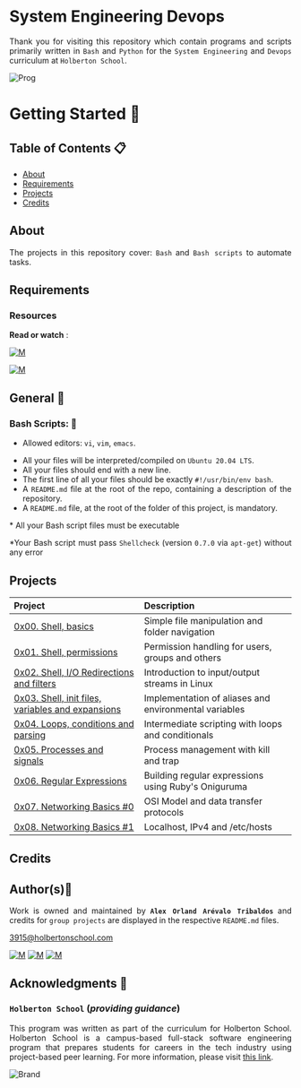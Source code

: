 # System Engineering Devops
<div style="text-align: justify">

Thank you for visiting this repository which contain programs and scripts primarily written in `Bash` and `Python` for the `System Engineering` and `Devops` curriculum at `Holberton School`.

![Prog](https://cdn.pixabay.com/photo/2013/07/13/13/41/bash-161382_960_720.png)
	
# Getting Started :running:	
<div style="text-align: justify">
	
## Table of Contents :clipboard:
* [About](#about)
* [Requirements](#requirements)
* [Projects](#projects)
* [Credits](#credits)

	
## About
The projects in this repository cover:
`Bash` and `Bash scripts` to automate tasks.

	
## Requirements 

### Resources

**Read or watch** :

[![M](https://upload.wikimedia.org/wikipedia/commons/thumb/2/2f/Google_2015_logo.svg/80px-Google_2015_logo.svg.png)](https://www.google.com.co/search?q=bash+script&rlz=1C2CHBF_esCO923CO923&source=hp&ei=pwIQYvuAAfyMwbkPoL24OA&iflsig=AHkkrS4AAAAAYhAQt8cCgeeiO0t-Ww3a6l2ugBGLWf0B&oq=Bash+&gs_lcp=Cgdnd3Mtd2l6EAEYADIFCAAQgAQyBQgAEIAEMgUIABCABDIFCAAQgAQyBQgAEIAEMgUIABCABDIFCAAQgAQyBQgAEIAEMgUIABCABDIFCAAQgAQ6CwguEIAEEMcBEKMCOgUILhCABDoICC4QgAQQ1AI6CwguEIAEEMcBENEDOg4ILhCABBDHARDRAxDUAlCuEljNIWC5NWgBcAB4AIABcogBgQSSAQMyLjOYAQCgAQGwAQA&sclient=gws-wiz)

[![M](https://upload.wikimedia.org/wikipedia/commons/thumb/e/e1/Logo_of_YouTube_%282015-2017%29.svg/70px-Logo_of_YouTube_%282015-2017%29.svg.png)](https://linuxhint.com/30_bash_script_examples/)

	
## General :page_with_curl:
<div style="text-align: justify">
	
### Bash Scripts: :pushpin:
		
* Allowed editors: `vi`, `vim`, `emacs`. </div>
<div style="text-align: justify">

* All your files will be interpreted/compiled on `Ubuntu 20.04 LTS`.
* All your files should end with a new line.
* The first line of all your files should be exactly `#!/usr/bin/env bash`.
* A `README.md` file at the root of the repo, containing a description of the repository.
* A `README.md` file, at the root of the folder of this project, is mandatory.
<div style="text-align: justify">
* All your Bash script files must be executable</div>

<div style="text-align: justify">

*Your Bash script must pass `Shellcheck` (version `0.7.0` via `apt-get`) without any error </div>


## Projects 

| Project | Description |
| :--- | :---|
| [0x00. Shell, basics ](./0x00-shell_basics) | Simple file manipulation and folder navigation |
| [0x01. Shell, permissions ](./0x01-shell_permissions) | Permission handling for users, groups and others |
| [0x02. Shell, I/O Redirections and filters ](./0x02-shell_redirections) | Introduction to input/output streams in Linux |
| [0x03. Shell, init files, variables and expansions ](./0x03-shell_variables_expansions) | Implementation of aliases and environmental variables |
| [0x04. Loops, conditions and parsing ](./0x04-loops_conditions_and_parsing) | Intermediate scripting with loops and conditionals |
| [0x05. Processes and signals ](./0x05-processes_and_signals) | Process management with kill and trap |
| [0x06. Regular Expressions ](./0x06-) | Building regular expressions using Ruby's Oniguruma |
| [0x07. Networking Basics #0](./0x07-networking_basics) | OSI Model and data transfer protocols |
| [0x08. Networking Basics #1 ](./0x08-networking_basics_2) | Localhost, IPv4 and /etc/hosts |

## Credits

## Author(s):blue_book:

Work is owned and maintained by 
	**`Alex Orland Arévalo Tribaldos`**  and credits for `group projects` are displayed in the respective `README.md` files.

<3915@holbertonschool.com>
	
[![M](https://upload.wikimedia.org/wikipedia/commons/thumb/9/91/Octicons-mark-github.svg/25px-Octicons-mark-github.svg.png)](https://github.com/Alexoat76)
[![M](https://upload.wikimedia.org/wikipedia/fr/thumb/c/c8/Twitter_Bird.svg/25px-Twitter_Bird.svg.png)](https://twitter.com/aoarevalot)
[![M](https://upload.wikimedia.org/wikipedia/commons/thumb/c/ca/LinkedIn_logo_initials.png/25px-LinkedIn_logo_initials.png)](https://www.linkedin.com/in/Alexoat76/)


## Acknowledgments :mega: 

### **`Holberton School`** (*providing guidance*)
	
This program was written as part of the curriculum for Holberton School.
Holberton School is a campus-based full-stack software engineering program
that prepares students for careers in the tech industry using project-based
peer learning. For more information,  please visit [this link](https://www.holbertonschool.com/).

![Brand](https://assets.website-files.com/6105315644a26f77912a1ada/610540e8b4cd6969794fe673_Holberton_School_logo-04-04.svg)
